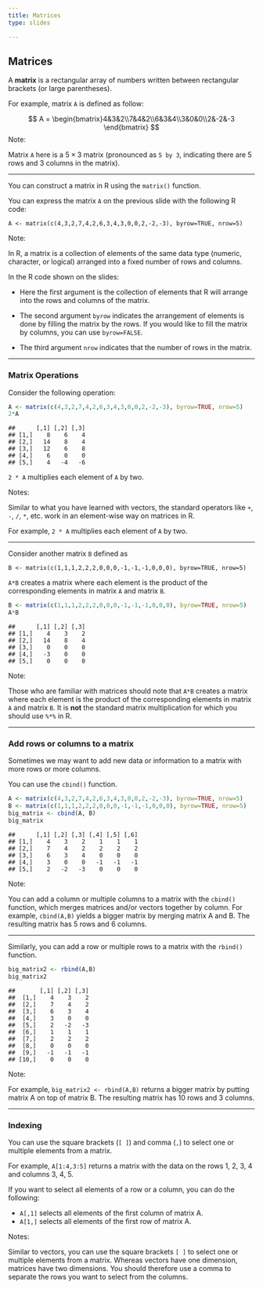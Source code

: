 ```yaml
---
title: Matrices
type: slides

---
```

## Matrices

A **matrix** is a rectangular array of numbers written between
rectangular brackets (or large parentheses).

For example, matrix `A` is defined as follow:

$$ A = \begin{bmatrix}4&3&2\\7&4&2\\6&3&4\\3&0&0\\2&-2&-3 \end{bmatrix} $$
Note:

Matrix `A` here is a $5 \times 3$ matrix (pronounced as `5 by 3`,
indicating there are 5 rows and 3 columns in the matrix).

---

You can construct a matrix in R using the `matrix()` function.

You can express the matrix `A` on the previous slide with the following
R code:

    A <- matrix(c(4,3,2,7,4,2,6,3,4,3,0,0,2,-2,-3), byrow=TRUE, nrow=5)

Note:

In R, a matrix is a collection of elements of the same data type
(numeric, character, or logical) arranged into a fixed number of rows
and columns.

In the R code shown on the slides:

-   Here the first argument is the collection of elements that R will
    arrange into the rows and columns of the matrix.

-   The second argument `byrow` indicates the arrangement of elements is
    done by filling the matrix by the rows. If you would like to fill
    the matrix by columns, you can use `byrow=FALSE`.

-   The third argument `nrow` indicates that the number of rows in the
    matrix.

---

### Matrix Operations

Consider the following operation:

``` r
A <- matrix(c(4,3,2,7,4,2,6,3,4,3,0,0,2,-2,-3), byrow=TRUE, nrow=5)
2*A
```

    ##      [,1] [,2] [,3]
    ## [1,]    8    6    4
    ## [2,]   14    8    4
    ## [3,]   12    6    8
    ## [4,]    6    0    0
    ## [5,]    4   -4   -6

`2 * A` multiplies each element of `A` by two.

Notes:

Similar to what you have learned with vectors, the standard operators
like `+`, `-`, `/`, `*`, etc. work in an element-wise way on matrices in
R.

For example, `2 * A` multiplies each element of `A` by two.

---

Consider another matrix `B` defined as

    B <- matrix(c(1,1,1,2,2,2,0,0,0,-1,-1,-1,0,0,0), byrow=TRUE, nrow=5)

`A*B` creates a matrix where each element is the product of the
corresponding elements in matrix `A` and matrix `B`.

``` r
B <- matrix(c(1,1,1,2,2,2,0,0,0,-1,-1,-1,0,0,0), byrow=TRUE, nrow=5)
A*B
```

    ##      [,1] [,2] [,3]
    ## [1,]    4    3    2
    ## [2,]   14    8    4
    ## [3,]    0    0    0
    ## [4,]   -3    0    0
    ## [5,]    0    0    0

Note:

Those who are familiar with matrices should note that `A*B` creates a
matrix where each element is the product of the corresponding elements
in matrix `A` and matrix `B`. It is **not** the standard matrix
multiplication for which you should use `%*%` in R.

---

### Add rows or columns to a matrix

Sometimes we may want to add new data or information to a matrix with
more rows or more columns.

You can use the `cbind()` function.

``` r
A <- matrix(c(4,3,2,7,4,2,6,3,4,3,0,0,2,-2,-3), byrow=TRUE, nrow=5)
B <- matrix(c(1,1,1,2,2,2,0,0,0,-1,-1,-1,0,0,0), byrow=TRUE, nrow=5)
big_matrix <- cbind(A, B)
big_matrix
```

    ##      [,1] [,2] [,3] [,4] [,5] [,6]
    ## [1,]    4    3    2    1    1    1
    ## [2,]    7    4    2    2    2    2
    ## [3,]    6    3    4    0    0    0
    ## [4,]    3    0    0   -1   -1   -1
    ## [5,]    2   -2   -3    0    0    0

Note:

You can add a column or multiple columns to a matrix with the `cbind()`
function, which merges matrices and/or vectors together by column. For
example, `cbind(A,B)` yields a bigger matrix by merging matrix A and B.
The resulting matrix has 5 rows and 6 columns.

---

Similarly, you can add a row or multiple rows to a matrix with the
`rbind()` function.

``` r
big_matrix2 <- rbind(A,B)
big_matrix2
```

    ##       [,1] [,2] [,3]
    ##  [1,]    4    3    2
    ##  [2,]    7    4    2
    ##  [3,]    6    3    4
    ##  [4,]    3    0    0
    ##  [5,]    2   -2   -3
    ##  [6,]    1    1    1
    ##  [7,]    2    2    2
    ##  [8,]    0    0    0
    ##  [9,]   -1   -1   -1
    ## [10,]    0    0    0

Note:

For example, `big_matrix2 <- rbind(A,B)` returns a bigger matrix by
putting matrix A on top of matrix B. The resulting matrix has 10 rows
and 3 columns.

---

### Indexing

You can use the square brackets (`[ ]`) and comma (`,`) to select one or
multiple elements from a matrix.

For example, `A[1:4,3:5]` returns a matrix with the data on the rows 1,
2, 3, 4 and columns 3, 4, 5.

If you want to select all elements of a row or a column, you can do the
following:

-   `A[,1]` selects all elements of the first column of matrix A.
-   `A[1,]` selects all elements of the first row of matrix A.

Notes:

Similar to vectors, you can use the square brackets `[ ]` to select one
or multiple elements from a matrix. Whereas vectors have one dimension,
matrices have two dimensions. You should therefore use a comma to
separate the rows you want to select from the columns.
